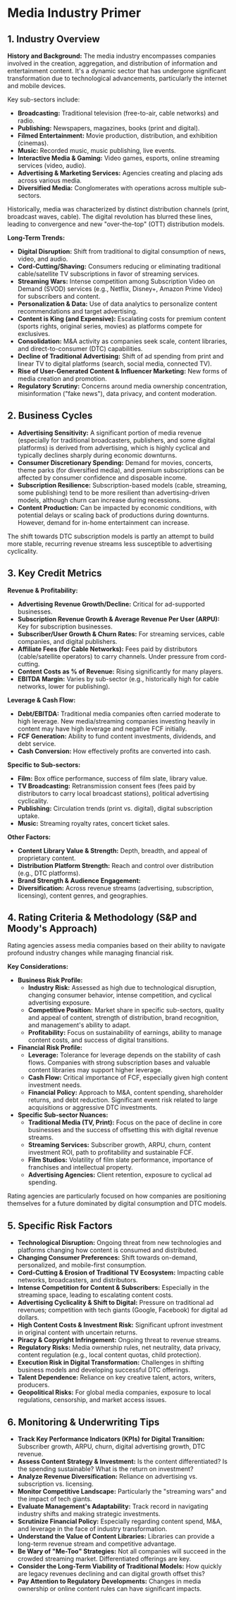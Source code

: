 # Media Industry Primer

## 1. Industry Overview

**History and Background:**
The media industry encompasses companies involved in the creation, aggregation, and distribution of information and entertainment content. It's a dynamic sector that has undergone significant transformation due to technological advancements, particularly the internet and mobile devices.

Key sub-sectors include:
*   **Broadcasting:** Traditional television (free-to-air, cable networks) and radio.
*   **Publishing:** Newspapers, magazines, books (print and digital).
*   **Filmed Entertainment:** Movie production, distribution, and exhibition (cinemas).
*   **Music:** Recorded music, music publishing, live events.
*   **Interactive Media & Gaming:** Video games, esports, online streaming services (video, audio).
*   **Advertising & Marketing Services:** Agencies creating and placing ads across various media.
*   **Diversified Media:** Conglomerates with operations across multiple sub-sectors.

Historically, media was characterized by distinct distribution channels (print, broadcast waves, cable). The digital revolution has blurred these lines, leading to convergence and new "over-the-top" (OTT) distribution models.

**Long-Term Trends:**
*   **Digital Disruption:** Shift from traditional to digital consumption of news, video, and audio.
*   **Cord-Cutting/Shaving:** Consumers reducing or eliminating traditional cable/satellite TV subscriptions in favor of streaming services.
*   **Streaming Wars:** Intense competition among Subscription Video on Demand (SVOD) services (e.g., Netflix, Disney+, Amazon Prime Video) for subscribers and content.
*   **Personalization & Data:** Use of data analytics to personalize content recommendations and target advertising.
*   **Content is King (and Expensive):** Escalating costs for premium content (sports rights, original series, movies) as platforms compete for exclusives.
*   **Consolidation:** M&A activity as companies seek scale, content libraries, and direct-to-consumer (DTC) capabilities.
*   **Decline of Traditional Advertising:** Shift of ad spending from print and linear TV to digital platforms (search, social media, connected TV).
*   **Rise of User-Generated Content & Influencer Marketing:** New forms of media creation and promotion.
*   **Regulatory Scrutiny:** Concerns around media ownership concentration, misinformation ("fake news"), data privacy, and content moderation.

## 2. Business Cycles

*   **Advertising Sensitivity:** A significant portion of media revenue (especially for traditional broadcasters, publishers, and some digital platforms) is derived from advertising, which is highly cyclical and typically declines sharply during economic downturns.
*   **Consumer Discretionary Spending:** Demand for movies, concerts, theme parks (for diversified media), and premium subscriptions can be affected by consumer confidence and disposable income.
*   **Subscription Resilience:** Subscription-based models (cable, streaming, some publishing) tend to be more resilient than advertising-driven models, although churn can increase during recessions.
*   **Content Production:** Can be impacted by economic conditions, with potential delays or scaling back of productions during downturns. However, demand for in-home entertainment can increase.

The shift towards DTC subscription models is partly an attempt to build more stable, recurring revenue streams less susceptible to advertising cyclicality.

## 3. Key Credit Metrics

**Revenue & Profitability:**
*   **Advertising Revenue Growth/Decline:** Critical for ad-supported businesses.
*   **Subscription Revenue Growth & Average Revenue Per User (ARPU):** Key for subscription businesses.
*   **Subscriber/User Growth & Churn Rates:** For streaming services, cable companies, and digital publishers.
*   **Affiliate Fees (for Cable Networks):** Fees paid by distributors (cable/satellite operators) to carry channels. Under pressure from cord-cutting.
*   **Content Costs as % of Revenue:** Rising significantly for many players.
*   **EBITDA Margin:** Varies by sub-sector (e.g., historically high for cable networks, lower for publishing).

**Leverage & Cash Flow:**
*   **Debt/EBITDA:** Traditional media companies often carried moderate to high leverage. New media/streaming companies investing heavily in content may have high leverage and negative FCF initially.
*   **FCF Generation:** Ability to fund content investments, dividends, and debt service.
*   **Cash Conversion:** How effectively profits are converted into cash.

**Specific to Sub-sectors:**
*   **Film:** Box office performance, success of film slate, library value.
*   **TV Broadcasting:** Retransmission consent fees (fees paid by distributors to carry local broadcast stations), political advertising cyclicality.
*   **Publishing:** Circulation trends (print vs. digital), digital subscription uptake.
*   **Music:** Streaming royalty rates, concert ticket sales.

**Other Factors:**
*   **Content Library Value & Strength:** Depth, breadth, and appeal of proprietary content.
*   **Distribution Platform Strength:** Reach and control over distribution (e.g., DTC platforms).
*   **Brand Strength & Audience Engagement:**
*   **Diversification:** Across revenue streams (advertising, subscription, licensing), content genres, and geographies.

## 4. Rating Criteria & Methodology (S&P and Moody's Approach)

Rating agencies assess media companies based on their ability to navigate profound industry changes while managing financial risk.

**Key Considerations:**
*   **Business Risk Profile:**
    *   **Industry Risk:** Assessed as high due to technological disruption, changing consumer behavior, intense competition, and cyclical advertising exposure.
    *   **Competitive Position:** Market share in specific sub-sectors, quality and appeal of content, strength of distribution, brand recognition, and management's ability to adapt.
    *   **Profitability:** Focus on sustainability of earnings, ability to manage content costs, and success of digital transitions.
*   **Financial Risk Profile:**
    *   **Leverage:** Tolerance for leverage depends on the stability of cash flows. Companies with strong subscription bases and valuable content libraries may support higher leverage.
    *   **Cash Flow:** Critical importance of FCF, especially given high content investment needs.
    *   **Financial Policy:** Approach to M&A, content spending, shareholder returns, and debt reduction. Significant event risk related to large acquisitions or aggressive DTC investments.
*   **Specific Sub-sector Nuances:**
    *   **Traditional Media (TV, Print):** Focus on the pace of decline in core businesses and the success of offsetting this with digital revenue streams.
    *   **Streaming Services:** Subscriber growth, ARPU, churn, content investment ROI, path to profitability and sustainable FCF.
    *   **Film Studios:** Volatility of film slate performance, importance of franchises and intellectual property.
    *   **Advertising Agencies:** Client retention, exposure to cyclical ad spending.

Rating agencies are particularly focused on how companies are positioning themselves for a future dominated by digital consumption and DTC models.

## 5. Specific Risk Factors

*   **Technological Disruption:** Ongoing threat from new technologies and platforms changing how content is consumed and distributed.
*   **Changing Consumer Preferences:** Shift towards on-demand, personalized, and mobile-first consumption.
*   **Cord-Cutting & Erosion of Traditional TV Ecosystem:** Impacting cable networks, broadcasters, and distributors.
*   **Intense Competition for Content & Subscribers:** Especially in the streaming space, leading to escalating content costs.
*   **Advertising Cyclicality & Shift to Digital:** Pressure on traditional ad revenues; competition with tech giants (Google, Facebook) for digital ad dollars.
*   **High Content Costs & Investment Risk:** Significant upfront investment in original content with uncertain returns.
*   **Piracy & Copyright Infringement:** Ongoing threat to revenue streams.
*   **Regulatory Risks:** Media ownership rules, net neutrality, data privacy, content regulation (e.g., local content quotas, child protection).
*   **Execution Risk in Digital Transformation:** Challenges in shifting business models and developing successful DTC offerings.
*   **Talent Dependence:** Reliance on key creative talent, actors, writers, producers.
*   **Geopolitical Risks:** For global media companies, exposure to local regulations, censorship, and market access issues.

## 6. Monitoring & Underwriting Tips

*   **Track Key Performance Indicators (KPIs) for Digital Transition:** Subscriber growth, ARPU, churn, digital advertising growth, DTC revenue.
*   **Assess Content Strategy & Investment:** Is the content differentiated? Is the spending sustainable? What is the return on investment?
*   **Analyze Revenue Diversification:** Reliance on advertising vs. subscription vs. licensing.
*   **Monitor Competitive Landscape:** Particularly the "streaming wars" and the impact of tech giants.
*   **Evaluate Management's Adaptability:** Track record in navigating industry shifts and making strategic investments.
*   **Scrutinize Financial Policy:** Especially regarding content spend, M&A, and leverage in the face of industry transformation.
*   **Understand the Value of Content Libraries:** Libraries can provide a long-term revenue stream and competitive advantage.
*   **Be Wary of "Me-Too" Strategies:** Not all companies will succeed in the crowded streaming market. Differentiated offerings are key.
*   **Consider the Long-Term Viability of Traditional Models:** How quickly are legacy revenues declining and can digital growth offset this?
*   **Pay Attention to Regulatory Developments:** Changes in media ownership or online content rules can have significant impacts.
